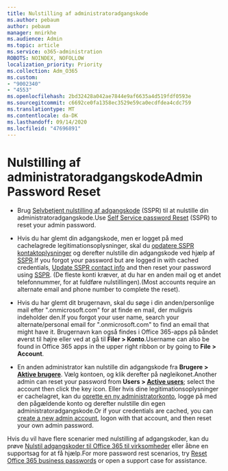 ```yaml
---
title: Nulstilling af administratoradgangskode
ms.author: pebaum
author: pebaum
manager: mnirkhe
ms.audience: Admin
ms.topic: article
ms.service: o365-administration
ROBOTS: NOINDEX, NOFOLLOW
localization_priority: Priority
ms.collection: Adm_O365
ms.custom:
- "9002340"
- "4553"
ms.openlocfilehash: 2bd32428a042ae7844e9af6635a4d519fdf0593e
ms.sourcegitcommit: c6692ce0fa1358ec3529e59ca0ecdfdea4cdc759
ms.translationtype: MT
ms.contentlocale: da-DK
ms.lasthandoff: 09/14/2020
ms.locfileid: "47696891"
---
```

# <a name="admin-password-reset"></a><span data-ttu-id="23fcf-102">Nulstilling af administratoradgangskode</span><span class="sxs-lookup"><span data-stu-id="23fcf-102">Admin Password Reset</span></span>

- <span data-ttu-id="23fcf-103">Brug [Selvbetjent nulstilling af adgangskode](https://passwordreset.microsoftonline.com/) (SSPR) til at nulstille din administratoradgangskode.</span><span class="sxs-lookup"><span data-stu-id="23fcf-103">Use [Self Service password Reset](https://passwordreset.microsoftonline.com/) (SSPR) to reset your admin password.</span></span>

- <span data-ttu-id="23fcf-104">Hvis du har glemt din adgangskode, men er logget på med cachelagrede legitimationsoplysninger, skal du [opdatere SSPR kontaktoplysninger](https://go.microsoft.com/fwlink/?linkid=849451) og derefter nulstille din adgangskode ved hjælp af [SSPR](https://passwordreset.microsoftonline.com/).</span><span class="sxs-lookup"><span data-stu-id="23fcf-104">If you forgot your password but are logged in with cached credentials, [Update SSPR contact info](https://go.microsoft.com/fwlink/?linkid=849451) and then reset your password using [SSPR](https://passwordreset.microsoftonline.com/).</span></span>  <span data-ttu-id="23fcf-105">(De fleste konti kræver, at du har en anden mail og et andet telefonnummer, for at fuldføre nulstillingen).</span><span class="sxs-lookup"><span data-stu-id="23fcf-105">(Most accounts require an alternate email and phone number to complete the reset).</span></span>

- <span data-ttu-id="23fcf-106">Hvis du har glemt dit brugernavn, skal du søge i din anden/personlige mail efter ".onmicrosoft.com" for at finde en mail, der muligvis indeholder den.</span><span class="sxs-lookup"><span data-stu-id="23fcf-106">If you forgot your user name, search your alternate/personal email for ".onmicrosoft.com" to find an email that might have it.</span></span>  <span data-ttu-id="23fcf-107">Brugernavn kan også findes i Office 365-apps på båndet øverst til højre eller ved at gå til **Filer > Konto**.</span><span class="sxs-lookup"><span data-stu-id="23fcf-107">Username can also be found in Office 365 apps in the upper right ribbon or by going to **File > Account**.</span></span>

- <span data-ttu-id="23fcf-108">En anden administrator kan nulstille din adgangskode fra **Brugere > [Aktive brugere](https://portal.office.com/adminportal/home#/users)**. Vælg kontoen, og klik derefter på nøgleikonet.</span><span class="sxs-lookup"><span data-stu-id="23fcf-108">Another admin can reset your password from **Users > [Active users](https://portal.office.com/adminportal/home#/users)**; select the account then click the key icon.</span></span>  <span data-ttu-id="23fcf-109">Eller hvis dine legitimationsoplysninger er cachelagret, kan du [oprette en ny administratorkonto](https://portal.office.com/adminportal/home#/users), logge på med den pågældende konto og derefter nulstille din egen administratoradgangskode.</span><span class="sxs-lookup"><span data-stu-id="23fcf-109">Or if your credentials are cached, you can [create a new admin account](https://portal.office.com/adminportal/home#/users), logon with that account, and then reset your own admin password.</span></span>

<span data-ttu-id="23fcf-110">Hvis du vil have flere scenarier med nulstilling af adgangskoder, kan du prøve [Nulstil adgangskoder til Office 365 til virksomheder](https://docs.microsoft.com/microsoft-365/admin/add-users/reset-passwords) eller åbne en supportsag for at få hjælp.</span><span class="sxs-lookup"><span data-stu-id="23fcf-110">For more password rest scenarios, try [Reset Office 365 business passwords](https://docs.microsoft.com/microsoft-365/admin/add-users/reset-passwords) or open a support case for assistance.</span></span>
